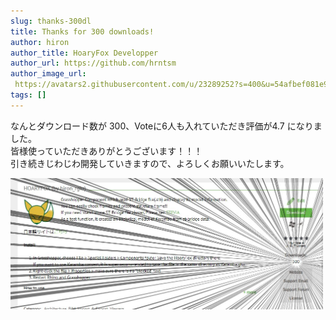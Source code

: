 ```yaml
---
slug: thanks-300dl
title: Thanks for 300 downloads!
author: hiron
author_title: HoaryFox Developper
author_url: https://github.com/hrntsm
author_image_url:
 https://avatars2.githubusercontent.com/u/23289252?s=400&u=54afbef081e93b95f772368a02d2be0690ba9287&v=4
tags: []
---
```


なんとダウンロード数が 300、Voteに6人も入れていただき評価が4.7 になりました。  
皆様使っていただきありがとうございます！！！  
引き続きじわじわ開発していきますので、よろしくお願いいたします。

![](../images/Blog/300dl.png)